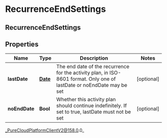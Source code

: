 # RecurrenceEndSettings

## RecurrenceEndSettings

## Properties

|Name | Type | Description | Notes|
|------------ | ------------- | ------------- | -------------|
| **lastDate** | [**Date**](Date) | The end date of the recurrence for the activity plan, in ISO-8601 format. Only one of lastDate or noEndDate may be set | [optional] |
| **noEndDate** | **Bool** | Whether this activity plan should continue indefinitely. If set to true, lastDate must not be set | [optional] |



_PureCloudPlatformClientV2@158.0.0_
